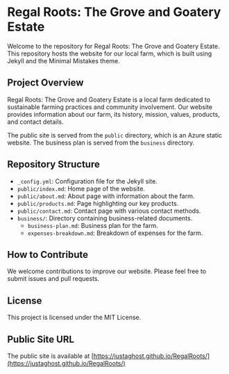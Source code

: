 # Regal Roots: The Grove and Goatery Estate

Welcome to the repository for Regal Roots: The Grove and Goatery Estate. This repository hosts the website for our local farm, which is built using Jekyll and the Minimal Mistakes theme.

## Project Overview

Regal Roots: The Grove and Goatery Estate is a local farm dedicated to sustainable farming practices and community involvement. Our website provides information about our farm, its history, mission, values, products, and contact details.

The public site is served from the `public` directory, which is an Azure static website. The business plan is served from the `business` directory.

## Repository Structure

- `_config.yml`: Configuration file for the Jekyll site.
- `public/index.md`: Home page of the website.
- `public/about.md`: About page with information about the farm.
- `public/products.md`: Page highlighting our key products.
- `public/contact.md`: Contact page with various contact methods.
- `business/`: Directory containing business-related documents.
  - `business-plan.md`: Business plan for the farm.
  - `expenses-breakdown.md`: Breakdown of expenses for the farm.

## How to Contribute

We welcome contributions to improve our website. Please feel free to submit issues and pull requests.

## License

This project is licensed under the MIT License.

## Public Site URL

The public site is available at [https://justaghost.github.io/RegalRoots/](https://justaghost.github.io/RegalRoots/)
